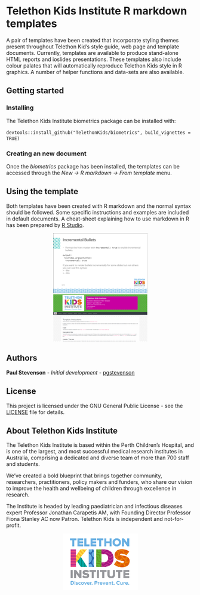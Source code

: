 Telethon Kids Institute R markdown templates
================

<!-- README.md is generated from README.Rmd. Please edit that file -->

A pair of templates have been created that incorporate styling themes
present throughout Telethon Kid’s style guide, web page and template
documents. Currently, templates are available to produce stand-alone
HTML reports and ioslides presentations. These templates also include
colour palates that will automatically reproduce Telethon Kids style in
R graphics. A number of helper functions and data-sets are also
available.

## Getting started

### Installing

The Telethon Kids Institute biometrics package can be installed
    with:

    devtools::install_github("TelethonKids/biometrics", build_vignettes = TRUE)

### Creating an new document

Once the *biometrics* package has been installed, the templates can be
accessed through the *New -\> R markdown -\> From template* menu.

## Using the template

Both templates have been created with R markdown and the normal syntax
should be followed. Some specific instructions and examples are included
in default documents. A cheat-sheet explaining how to use markdown in R
has been prepared by [R
Studio](https://www.rstudio.com/resources/cheatsheets/).

<p align="center">

<img src="man/figures/ioslides.png"  width="50%" height="50%">
<img src="man/figures/report.png"  width="50%" height="50%">

</p>

## Authors

**Paul Stevenson** - *Initial development* -
[pgstevenson](https://github.com/pgstevenson)

## License

This project is licensed under the GNU General Public License - see the
[LICENSE](LICENSE) file for details.

## About Telethon Kids Institute

The Telethon Kids Institute is based within the Perth Children’s
Hospital, and is one of the largest, and most successful medical
research institutes in Australia, comprising a dedicated and diverse
team of more than 700 staff and students.

We’ve created a bold blueprint that brings together community,
researchers, practitioners, policy makers and funders, who share our
vision to improve the health and wellbeing of children through
excellence in research.

The Institute is headed by leading paediatrician and infectious diseases
expert Professor Jonathan Carapetis AM, with Founding Director Professor
Fiona Stanley AC now Patron. Telethon Kids is independent and
not-for-profit.

<p align="center">

<img src="man/figures/logo800.jpg"  width="40%" height="40%">

</p>
